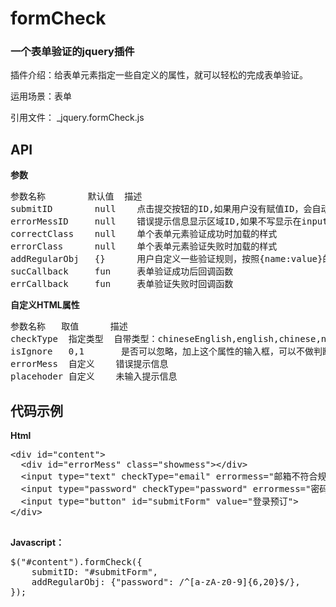 formCheck 
==========
### 一个表单验证的jquery插件

  插件介绍：给表单元素指定一些自定义的属性，就可以轻松的完成表单验证。
  
  运用场景：表单
  
  引用文件： _jquery.formCheck.js

API
---
**参数**

<pre>
参数名称        默认值  描述
submitID        null    点击提交按钮的ID,如果用户没有赋值ID，会自动寻找表单的最后一个按钮对象。
errorMessID     null    错误提示信息显示区域ID,如果不写显示在input输入框后面
correctClass    null    单个表单元素验证成功时加载的样式
errorClass      null    单个表单元素验证失败时加载的样式
addRegularObj   {}      用户自定义一些验证规则，按照{name:value}的格式传入。如{"number": /^[0-9]$/}
sucCallback     fun     表单验证成功后回调函数
errCallback     fun     表单验证失败时回调函数
</pre>

**自定义HTML属性**

<pre>
参数名称   取值      描述
checkType  指定类型	 自带类型：chineseEnglish,english,chinese,number,email,mobile,phone,qq
isIgnore   0,1       是否可以忽略，加上这个属性的输入框，可以不做判断
errorMess  自定义    错误提示信息
placehoder 自定义    未输入提示信息
</pre>

代码示例
---------
 **Html**
 <pre>
&lt;div id="content"&gt;
  &lt;div id="errorMess" class="showmess"&gt;&lt;/div&gt;
  &lt;input type="text" checkType="email" errormess="邮箱不符合规范"  placeholder="请填写邮箱"/&gt;
  &lt;input type="password" checkType="password" errormess="密码格式不对，需要6-20位字符" placeholder="密码(6-20位字符)"/&gt;
  &lt;input type="button" id="submitForm" value="登录预订"&gt;
&lt;/div&gt;
 </pre>

 
**Javascript：**
<pre>
$("#content").formCheck({
    submitID: "#submitForm",
    addRegularObj: {"password": /^[a-zA-z0-9]{6,20}$/}, 
}); 
</pre>

